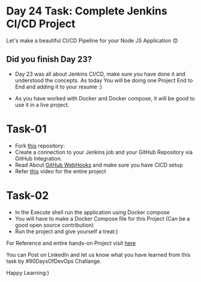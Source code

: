 # Day 24 Task: Complete Jenkins CI/CD  Project 

  

Let's make a beautiful CI/CD Pipeline for your Node JS Application 😍

  

## Did you finish Day 23?

- Day 23 was all about Jenkins CI/CD, make sure you have done it and understood the concepts. As today You will be doing one Project End to End and adding it to your resume :)
  
- As you have worked with Docker and Docker compose, it will be good to use it in a live project.
  

# Task-01

- Fork [this](https://github.com/LondheShubham153/node-todo-cicd.git) repository:
- Create a connection to your Jenkins job and your GitHub Repository via GitHub Integration. 
- Read About [GitHub WebHooks](https://betterprogramming.pub/how-too-add-github-webhook-to-a-jenkins-pipeline-62b0be84e006) and make sure you have CICD setup 
- Refer [this](https://youtu.be/nplH3BzKHPk) video for the entire project

# Task-02
  - In the Execute shell run the application using Docker compose
  - You will have to make a Docker Compose file for this Project (Can be a good open source contribution)
  - Run the project and give yourself a treat:)

For Reference and entire hands-on Project visit [here](https://youtu.be/nplH3BzKHPk)

  

You can Post on LinkedIn and let us know what you have learned from this task by #90DaysOfDevOps Challange.

  

Happy Learning:)
